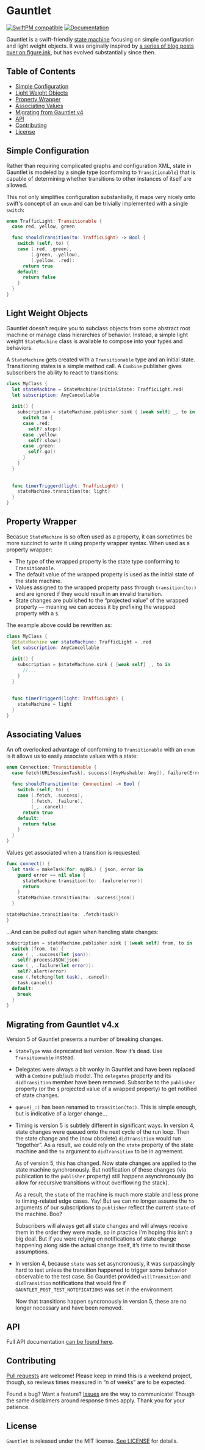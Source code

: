 # Gauntlet

[![SwiftPM compatible](https://img.shields.io/badge/SwiftPM-compatible-success)](https://github.com/Apple/swift-package-manager) [![Documentation](https://jemmons.github.io/Gauntlet/badge.svg)](https://jemmons.github.io/Gauntlet/Protocols/Transitionable.html)

Gauntlet is a swift-friendly [state machine](https://en.wikipedia.org/wiki/Finite-state_machine) focusing on simple configuration and light weight objects. It was originally inspired by [a series of blog posts over on figure.ink](http://www.figure.ink/blog/2015/1/31/swift-state-machines-part-1), but has evolved substantially since then.

## Table of Contents
* [Simple Configuration](#simple-configuration)
* [Light Weight Objects](#light-weight-objects)
* [Property Wrapper](#property-wrapper)
* [Associating Values](#associating-values)
* [Migrating from Gauntlet v4](#migrating-from-gauntlet-v4x)
* [API](#api)
* [Contributing](#contributing)
* [License](#license)

## Simple Configuration
Rather than requiring complicated graphs and configuration XML, state in Gauntlet is modeled by a single type (conforming to `Transitionable`) that is capable of determining whether transitions to other instances of itself are allowed. 

This not only simplifies configuration substantially, it maps very nicely onto swift's concept of an `enum` and can be trivially implemented with a single `switch`:   

```swift
enum TrafficLight: Transitionable {
  case red, yellow, green

  func shouldTransition(to: TrafficLight) -> Bool {
    switch (self, to) {
    case (.red, .green), 
         (.green, .yellow), 
         (.yellow, .red):
      return true
    default:
      return false
    }
  }
}
```

## Light Weight Objects
Gauntlet doesn’t require you to subclass objects from some abstract root machine or manage class hierarchies of behavior. Instead, a simple light weight `StateMachine` class is available to compose into your types and behaviors. 

A `StateMachine` gets created with a `Transitionable` type and an initial state. Transitioning states is a simple method call. A `Combine` publisher gives subscribers the ability to react to transitions:

```swift
class MyClass {
  let stateMachine = StateMachine(initialState: TrafficLight.red)
  let subscription: AnyCancellable
  
  init() {
    subscription = stateMachine.publisher.sink { [weak self] _, to in
      switch to {
      case .red:
        self?.stop()
      case .yellow:
        self?.slow()
      case .green:
        self?.go()
      }
    }
  }
  
  
  func timerTriggerd(light: TrafficLight) {
    stateMachine.transition(to: light)
  }
}
```

## Property Wrapper
Becasue `StateMachine` is so often used as a property, it can sometimes be more succinct to write it using property wrapper syntax. When used as a property wrapper:
* The type of the wrapped property is the state type conforming to `Transitionable`.
* The default value of the wrapped property is used as the initial state of the state machine.
* Values assigned to the wrapped property pass through `transition(to:)` and are ignored if they would result in an invalid transition.
* State changes are published to the “projected value” of the wrapped property — meaning we can access it by prefixing the wrapped property with a `$`.

The example above could be rewritten as:

```swift
class MyClass {
  @StateMachine var stateMachine: TrafficLight = .red
  let subscription: AnyCancellable
  
  init() {
    subscription = $stateMachine.sink { [weak self] _, to in
      //...
    }
  }
  
  
  func timerTriggerd(light: TrafficLight) {
    stateMachine = light
  }
}
```


## Associating Values

An oft overlooked advantage of conforming to `Transitionable` with an `enum` is it allows us to easily associate values with a state:

```swift
enum Connection: Transitionable {
  case fetch(URLSessionTask), success([AnyHashable: Any]), failure(Error), cancel
  
  func shouldTransition(to: Connection) -> Bool {
    switch (self, to) {
    case (.fetch, .success), 
         (.fetch, .failure), 
         (_, .cancel):
      return true
    default:
      return false
    }
  }
}
```

Values get associated when a transition is requested:

```swift
func connect() {
  let task = makeTask(for: myURL) { json, error in
    guard error == nil else {
      stateMachine.transition(to: .faulure(error))
      return
    }
    stateMachine.transition(to: .success(json))
  }

stateMachine.transition(to: .fetch(task))
}
```

…And can be pulled out again when handling state changes:

```swift
subscription = stateMachine.publisher.sink { [weak self] from, to in
  switch (from, to) {
  case (_, .success(let json)):
    self?.processJSON(json)
  case (_, .failure(let error)):
    self?.alert(error)
  case (.fetching(let task), .cancel):
    task.cancel()
  default:
    break
  }
}
```

## Migrating from Gauntlet v4.x
Version 5 of Gauntlet presents a number of breaking changes.

* `StateType` was deprecated last version. Now it’s dead. Use `Transitionable` instead.

* Delegates were always a bit wonky in Gauntlet and have been replaced with a `Combine` pub/sub model. The `delegates` property and its `didTransition` member have been removed. Subscribe to the `publisher` property (or the `$` projected value of a wrapped property) to get notified of state changes.  

* `queue(_:)` has been renamed to `transition(to:)`. This is simple enough, but is indicative of a larger change… 

* Timing is version 5 is subtlely different in significant ways. In version 4, state changes were queued onto the next cycle of the run loop. Then the state change and the (now obsolete) `didTransition` would run “together”. As a result, we could rely on the `state` property of the state machine and the `to` argument to `didTransition` to be in agreement.
    
    As of version 5, this has changed. Now state changes are applied to the state machine synchronously. But notification of these changes (via publication to the `publisher` property) still happens asynchronously (to allow for recursive transitions without overflowing the stack).
    
    As a result, the `state` of the machine is much more stable and less prone to timing-related edge cases. Yay! But we can no longer assume the `to` arguments of our subscriptions to `publisher` reflect the current `state` of the machine. Boo? 
    
    Subscribers will always get all state changes and will always receive them in the order they were made, so in practice I'm hoping this isn’t a big deal. But if you were relying on notifications of state change happening along side the actual change itself, it’s time to revisit those assumptions.

* In version 4, because `state` was set asyncronously, it was surpassingly hard to test unless the transition happened to trigger some behavior observable to the test case. So Gauntlet provided `willTransition` and `didTransition` notifications that would fire if `GAUNTLET_POST_TEST_NOTIFICATIONS` was set in the environment.
    
    Now that transitions happen syncronously in version 5, these are no longer necessary and have been removed.

## API
Full API documentation [can be found here](https://jemmons.github.io/Gauntlet/Classes/StateMachine.html).

## Contributing
[Pull requests](https://github.com/jemmons/Gauntlet/pulls) are welcome! Please keep in mind this is a weekend project, though, so reviews times measured in “*n* of weeks” are to be expected.

Found a bug? Want a feature? [Issues](https://github.com/jemmons/Gauntlet/issues) are the way to communicate! Though the same disclaimers around response times apply. Thank you for your patience.

## License
`Gauntlet` is released under the MIT license. [See LICENSE](https://github.com/jemmons/Gauntlet/blob/master/LICENSE) for details.


